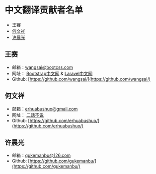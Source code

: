 # 中文翻译贡献者名单

- [王赛](#wangsai)
- [何文祥](#hewenxiang)
- [许晨光](#xuchenguang)

<a name="wangsai"></a>
## 王赛
- 邮箱：wangsai@bootcss.com
- 网址： [Bootstrap中文网](http://www.bootcss.com) & [Laravel中文网](http://www.golaravel.com)
- Github: [https://github.com/wangsai/](https://github.com/wangsai/)

<a name="hewenxiang"></a>
## 何文祥
- 邮箱：erhuabushuo@gmail.com
- 网址： [二话不说](http://www.erhuabushuo.tk) 
- Github: [https://github.com/erhuabushuo/](https://github.com/erhuabushuo/)

<a name="xuchenguang"></a>
## 许晨光
- 邮箱：gukemanbu@126.com
- Github: [https://github.com/gukemanbu/](https://github.com/gukemanbu/)
